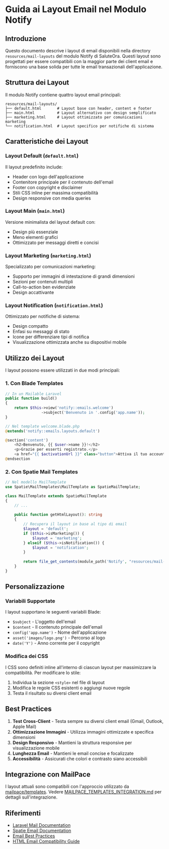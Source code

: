 # Guida ai Layout Email nel Modulo Notify

## Introduzione

Questo documento descrive i layout di email disponibili nella directory `resources/mail-layouts` del modulo Notify di SaluteOra. Questi layout sono progettati per essere compatibili con la maggior parte dei client email e forniscono una base solida per tutte le email transazionali dell'applicazione.

## Struttura dei Layout

Il modulo Notify contiene quattro layout email principali:

```
resources/mail-layouts/
├── default.html       # Layout base con header, content e footer
├── main.html          # Layout alternativo con design semplificato 
├── marketing.html     # Layout ottimizzato per comunicazioni marketing
└── notification.html  # Layout specifico per notifiche di sistema
```

## Caratteristiche dei Layout

### Layout Default (`default.html`)

Il layout predefinito include:
- Header con logo dell'applicazione
- Contenitore principale per il contenuto dell'email
- Footer con copyright e disclaimer
- Stili CSS inline per massima compatibilità
- Design responsive con media queries

### Layout Main (`main.html`)

Versione minimalista del layout default con:
- Design più essenziale
- Meno elementi grafici
- Ottimizzato per messaggi diretti e concisi

### Layout Marketing (`marketing.html`)

Specializzato per comunicazioni marketing:
- Supporto per immagini di intestazione di grandi dimensioni
- Sezioni per contenuti multipli
- Call-to-action ben evidenziate
- Design accattivante

### Layout Notification (`notification.html`)

Ottimizzato per notifiche di sistema:
- Design compatto
- Enfasi su messaggi di stato
- Icone per differenziare tipi di notifica
- Visualizzazione ottimizzata anche su dispositivi mobile

## Utilizzo dei Layout

I layout possono essere utilizzati in due modi principali:

### 1. Con Blade Templates

```php
// In un Mailable Laravel
public function build()
{
    return $this->view('notify::emails.welcome')
                ->subject('Benvenuto in '.config('app.name'));
}

// Nel template welcome.blade.php
@extends('notify::emails.layouts.default')

@section('content')
    <h2>Benvenuto, {{ $user->name }}!</h2>
    <p>Grazie per esserti registrato.</p>
    <a href="{{ $activationUrl }}" class="button">Attiva il tuo account</a>
@endsection
```

### 2. Con Spatie Mail Templates

```php
// Nel modello MailTemplate
use Spatie\MailTemplates\MailTemplate as SpatieMailTemplate;

class MailTemplate extends SpatieMailTemplate
{
    // ...
    
    public function getHtmlLayout(): string
    {
        // Recupera il layout in base al tipo di email
        $layout = 'default';
        if ($this->isMarketing()) {
            $layout = 'marketing';
        } elseif ($this->isNotification()) {
            $layout = 'notification';
        }
        
        return file_get_contents(module_path('Notify', "resources/mail-layouts/{$layout}.html"));
    }
}
```

## Personalizzazione

### Variabili Supportate

I layout supportano le seguenti variabili Blade:

- `$subject` - L'oggetto dell'email
- `$content` - Il contenuto principale dell'email
- `config('app.name')` - Nome dell'applicazione 
- `asset('images/logo.png')` - Percorso al logo
- `date('Y')` - Anno corrente per il copyright

### Modifica dei CSS

I CSS sono definiti inline all'interno di ciascun layout per massimizzare la compatibilità. Per modificare lo stile:

1. Individua la sezione `<style>` nel file di layout
2. Modifica le regole CSS esistenti o aggiungi nuove regole
3. Testa il risultato su diversi client email

## Best Practices

1. **Test Cross-Client** - Testa sempre su diversi client email (Gmail, Outlook, Apple Mail)
2. **Ottimizzazione Immagini** - Utilizza immagini ottimizzate e specifica dimensioni
3. **Design Responsivo** - Mantieni la struttura responsive per visualizzazione mobile
4. **Lunghezza Email** - Mantieni le email concise e focalizzate
5. **Accessibilità** - Assicurati che colori e contrasto siano accessibili

## Integrazione con MailPace

I layout attuali sono compatibili con l'approccio utilizzato da [mailpace/templates](https://github.com/mailpace/templates). Vedere [MAILPACE_TEMPLATES_INTEGRATION.md](./mail-templates/MAILPACE_TEMPLATES_INTEGRATION.md) per dettagli sull'integrazione.

## Riferimenti

- [Laravel Mail Documentation](https://laravel.com/docs/mail)
- [Spatie Email Documentation](./SPATIE_EMAIL_USAGE_GUIDE.md)
- [Email Best Practices](./mail-templates/EMAIL_BEST_PRACTICES.md)
- [HTML Email Compatibility Guide](./mail-templates/HTML_EMAIL_COMPATIBILITY.md)
